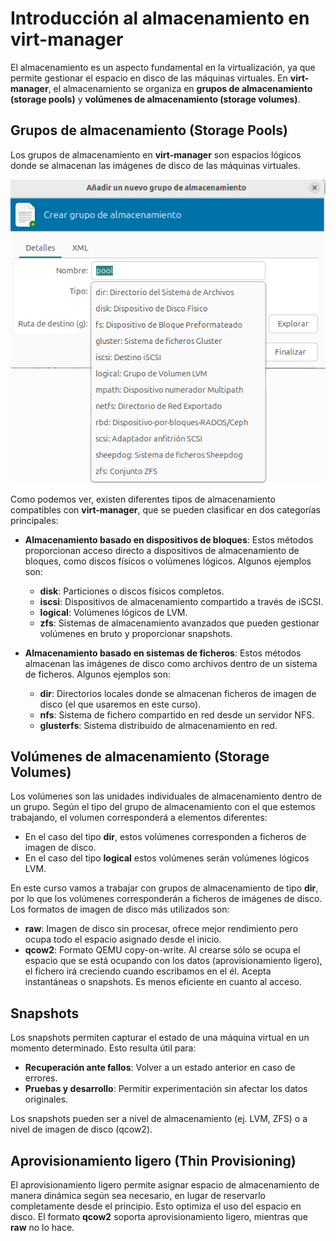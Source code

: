 # Introducción al almacenamiento en virt-manager

El almacenamiento es un aspecto fundamental en la virtualización, ya que permite gestionar el espacio en disco de las máquinas virtuales. En **virt-manager**, el almacenamiento se organiza en **grupos de almacenamiento (storage pools)** y **volúmenes de almacenamiento (storage volumes)**. 

## Grupos de almacenamiento (Storage Pools)
Los grupos de almacenamiento en **virt-manager** son espacios lógicos donde se almacenan las imágenes de disco de las máquinas virtuales. 

![tipos](img/tipos.png)

Como podemos ver, existen diferentes tipos de almacenamiento compatibles con **virt-manager**, que se pueden clasificar en dos categorías principales:

* **Almacenamiento basado en dispositivos de bloques**: Estos métodos proporcionan acceso directo a dispositivos de almacenamiento de bloques, como discos físicos o volúmenes lógicos. Algunos ejemplos son:

    * **disk**: Particiones o discos físicos completos.
    * **iscsi**: Dispositivos de almacenamiento compartido a través de iSCSI.
    * **logical**: Volúmenes lógicos de LVM.
    * **zfs**: Sistemas de almacenamiento avanzados que pueden gestionar volúmenes en bruto y proporcionar snapshots.

* **Almacenamiento basado en sistemas de ficheros**: Estos métodos almacenan las imágenes de disco como archivos dentro de un sistema de ficheros. Algunos ejemplos son:

    * **dir**: Directorios locales donde se almacenan ficheros de imagen de disco (el que usaremos en este curso).
    * **nfs**: Sistema de fichero compartido en red desde un servidor NFS.
    * **glusterfs**: Sistema distribuido de almacenamiento en red.

## Volúmenes de almacenamiento (Storage Volumes)

Los volúmenes son las unidades individuales de almacenamiento dentro de un grupo. Según el tipo del grupo de almacenamiento con el que estemos trabajando, el volumen corresponderá a elementos diferentes:
* En el caso del tipo **dir**, estos volúmenes corresponden a ficheros de imagen de disco. 
* En el caso del tipo **logical** estos volúmenes serán volúmenes lógicos LVM.

En este curso vamos a trabajar con grupos de almacenamiento de tipo **dir**, por lo que los volúmenes corresponderán a ficheros de imágenes de disco. Los formatos de imagen de disco más utilizados son:

* **raw**: Imagen de disco sin procesar, ofrece mejor rendimiento pero ocupa todo el espacio asignado desde el inicio.
* **qcow2**: Formato QEMU copy-on-write. Al crearse sólo se ocupa el espacio que se está ocupando con los datos (aprovisionamiento ligero), el fichero irá creciendo cuando escribamos en el él. Acepta instantáneas o snapshots. Es menos eficiente en cuanto al acceso.

## Snapshots
Los snapshots permiten capturar el estado de una máquina virtual en un momento determinado. Esto resulta útil para:

* **Recuperación ante fallos**: Volver a un estado anterior en caso de errores.
* **Pruebas y desarrollo**: Permitir experimentación sin afectar los datos originales.

Los snapshots pueden ser a nivel de almacenamiento (ej. LVM, ZFS) o a nivel de imagen de disco (qcow2).

## Aprovisionamiento ligero (Thin Provisioning)
El aprovisionamiento ligero permite asignar espacio de almacenamiento de manera dinámica según sea necesario, en lugar de reservarlo completamente desde el principio. Esto optimiza el uso del espacio en disco. El formato **qcow2** soporta aprovisionamiento ligero, mientras que **raw** no lo hace.

